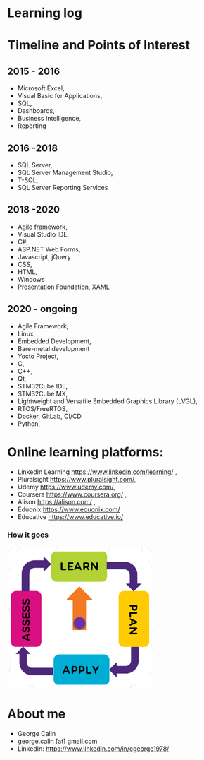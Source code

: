 # Learning log

# Timeline and Points of Interest
## 2015 - 2016 
* Microsoft Excel,
* Visual Basic for Applications,
* SQL,
* Dashboards,
* Business Intelligence,
* Reporting
## 2016 -2018  
* SQL Server,
* SQL Server Management Studio,
* T-SQL,
* SQL Server Reporting Services
## 2018 -2020  
* Agile framework,
* Visual Studio IDE,
* C#,
* ASP.NET Web Forms,
* Javascript, jQuery
* CSS,
* HTML,
* Windows
* Presentation Foundation, XAML
## 2020 - ongoing 
* Agile Framework,
* Linux,
* Embedded Development,
* Bare-metal development
* Yocto Project,
* C,
* C++,
* Qt,
* STM32Cube IDE,
* STM32Cube MX,
* Lightweight and Versatile Embedded Graphics Library (LVGL),
* RTOS/FreeRTOS,
* Docker, GitLab, CI/CD
* Python, 

# Online learning platforms:
* LinkedIn Learning https://www.linkedin.com/learning/ ,
* Pluralsight https://www.pluralsight.com/, 
* Udemy https://www.udemy.com/, 
* Coursera https://www.coursera.org/ ,
* Alison https://alison.com/ ,
* Eduonix https://www.eduonix.com/
* Educative https://www.educative.io/
### How it goes
![continuous learning](Learning.png)

# About me
* George Calin
* george.calin [at] gmail.com
* LinkedIn: https://www.linkedin.com/in/cgeorge1978/

